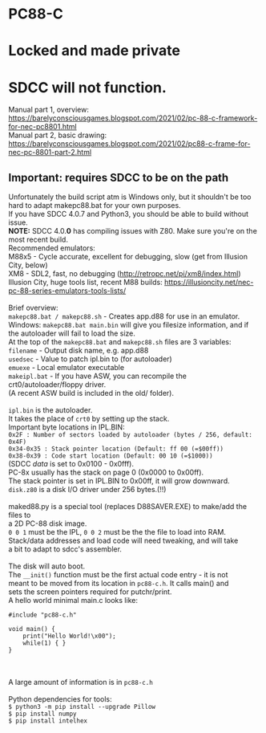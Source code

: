 # PC88-C
# Locked and made private
# SDCC will not function.
Manual part 1, overview: https://barelyconsciousgames.blogspot.com/2021/02/pc-88-c-framework-for-nec-pc8801.html <br> 
Manual part 2, basic drawing: https://barelyconsciousgames.blogspot.com/2021/02/pc88-c-frame-for-nec-pc-8801-part-2.html <br> 

## Important: requires SDCC to be on the path<br>
Unfortunately the build script atm is Windows only, but it shouldn't be too hard to adapt makepc88.bat for your own purposes.<br>
If you have SDCC 4.0.7 and Python3, you should be able to build without issue.<br>
<b>NOTE:</b> SDCC 4.0.<b>0</b> has compiling issues with Z80. Make sure you're on the most recent build.<br>
Recommended emulators:<br>
M88x5 - Cycle accurate, excellent for debugging, slow (get from Illusion City, below)<br>
XM8 - SDL2, fast, no debugging (http://retropc.net/pi/xm8/index.html) <br> 
Illusion City, huge tools list, recent M88 builds: https://illusioncity.net/nec-pc-88-series-emulators-tools-lists/ <br>
<br>
Brief overview:<br>
`makepc88.bat / makepc88.sh` - Creates app.d88 for use in an emulator.<br>
Windows: `makepc88.bat main.bin` will give you filesize information, and if the autoloader will fail to load the size.<br>
At the top of the `makepc88.bat` and `makepc88.sh` files are 3 variables:<br>
`filename` - Output disk name, e.g. app.d88<br>
`usedsec` - Value to patch ipl.bin to (for autoloader)<br>
`emuexe` - Local emulator executable<br>
`makeipl.bat` - If you have ASW, you can recompile the crt0/autoloader/floppy driver.<br>
(A recent ASW build is included in the old/ folder).<br>
<br>
`ipl.bin` is the autoloader.<br>
It takes the place of `crt0` by setting up the stack.<br>
Important byte locations in IPL.BIN:<br>
`0x2F : Number of sectors loaded by autoloader (bytes / 256, default: 0x4F)`<br>
`0x34-0x35 : Stack pointer location (Default: ff 00 (=$00ff))`<br>
`0x38-0x39 : Code start location (Default: 00 10 (=$1000))`<br>
(SDCC _data_ is set to 0x0100 - 0x0fff).<br>
PC-8x usually has the stack on page 0 (0x0000 to 0x00ff).<br>
The stack pointer is set in IPL.BIN to 0x00ff, it will grow downward.<br>
`disk.z80` is a disk I/O driver under 256 bytes.(!!)<br>
<br>
maked88.py is a special tool (replaces D88SAVER.EXE) to make/add the files to<br>
a 2D PC-88 disk image.<br>
`0 0 1` must be the IPL, `0 0 2` must be the the file to load into RAM.<br>
Stack/data addresses and load code will need tweaking, and will take<br>
a bit to adapt to sdcc's assembler.<br>
<br>
The disk will auto boot.<br>
The `__init()` function must be the first actual code entry - it is not<br>
meant to be moved from its location in `pc88-c.h`. It calls main() and<br>
sets the screen pointers required for putchr/print.<br>
A hello world minimal main.c looks like:<br>
```
#include "pc88-c.h"

void main() { 
    print("Hello World!\x00");
    while(1) { }
}
```
<br><br>
A large amount of information is in `pc88-c.h`
<br>
<br>
Python dependencies for tools:<br>
`$ python3 -m pip install --upgrade Pillow`<br>
`$ pip install numpy`<br>
`$ pip install intelhex`<br>
